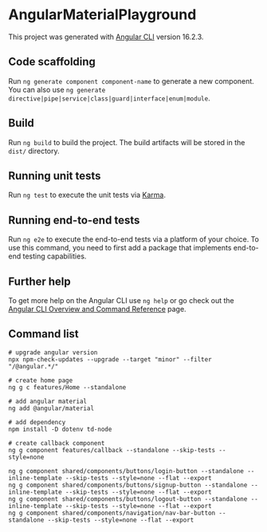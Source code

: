 # AngularMaterialPlayground

This project was generated with [Angular CLI](https://github.com/angular/angular-cli) version 16.2.3.

## Code scaffolding

Run `ng generate component component-name` to generate a new component. You can also use `ng generate directive|pipe|service|class|guard|interface|enum|module`.

## Build

Run `ng build` to build the project. The build artifacts will be stored in the `dist/` directory.

## Running unit tests

Run `ng test` to execute the unit tests via [Karma](https://karma-runner.github.io).

## Running end-to-end tests

Run `ng e2e` to execute the end-to-end tests via a platform of your choice. To use this command, you need to first add a package that implements end-to-end testing capabilities.

## Further help

To get more help on the Angular CLI use `ng help` or go check out the [Angular CLI Overview and Command Reference](https://angular.io/cli) page.

## Command list

```shell
# upgrade angular version
npx npm-check-updates --upgrade --target "minor" --filter "/@angular.*/"

# create home page
ng g c features/Home --standalone

# add angular material
ng add @angular/material

# add dependency
npm install -D dotenv td-node

# create callback component
ng g component features/callback --standalone --skip-tests --style=none

ng g component shared/components/buttons/login-button --standalone --inline-template --skip-tests --style=none --flat --export
ng g component shared/components/buttons/signup-button --standalone --inline-template --skip-tests --style=none --flat --export
ng g component shared/components/buttons/logout-button --standalone --inline-template --skip-tests --style=none --flat --export
ng g component shared/components/navigation/nav-bar-button --standalone --skip-tests --style=none --flat --export
```
